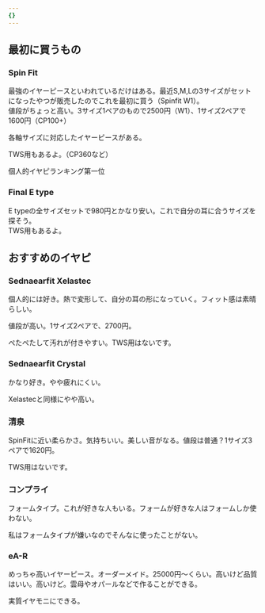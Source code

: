 ```yaml
---
{}
---
```

  

## 最初に買うもの

### Spin Fit

最強のイヤーピースといわれているだけはある。最近S,M,Lの3サイズがセットになったやつが販売したのでこれを最初に買う（Spinfit W1）。  
値段がちょっと高い。3サイズ1ペアのもので2500円（W1）、1サイズ2ペアで1600円（CP100+）  

各軸サイズに対応したイヤーピースがある。

TWS用もあるよ。（CP360など）

個人的イヤピランキング第一位

### Final E type

E typeの全サイズセットで980円とかなり安い。これで自分の耳に合うサイズを探そう。  
TWS用もあるよ。  

  

## **おすすめのイヤピ**

### Sednaearfit Xelastec

個人的には好き。熱で変形して、自分の耳の形になっていく。フィット感は素晴らしい。

値段が高い。1サイズ2ペアで、2700円。

ぺたぺたして汚れが付きやすい。TWS用はないです。

### Sednaearfit Crystal

かなり好き。やや疲れにくい。

Xelastecと同様にやや高い。

### 清泉

SpinFitに近い柔らかさ。気持ちいい。美しい音がなる。値段は普通？1サイズ3ペアで1620円。

TWS用はないです。

### コンプライ

フォームタイプ。これが好きな人もいる。フォームが好きな人はフォームしか使わない。

私はフォームタイプが嫌いなのでそんなに使ったことがない。

### eA-R

めっちゃ高いイヤーピース。オーダーメイド。25000円～くらい。高いけど品質はいい。高いけど。雲母やオパールなどで作ることができる。

実質イヤモニにできる。